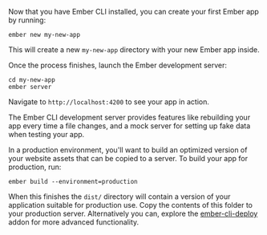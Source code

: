 Now that you have Ember CLI installed, you can create your first Ember app by
running:

```shell
ember new my-new-app
```

This will create a new `my-new-app` directory with your new Ember app inside.

Once the process finishes, launch the Ember development server:

```shell
cd my-new-app
ember server
```

Navigate to `http://localhost:4200` to see your app in action.

The Ember CLI development server
provides features like rebuilding your app every time a file changes, and a
mock server for setting up fake data when testing your app.

In a production environment, you'll
want to build an optimized version of your website assets that can be copied to a
server. To build your app for production, run:

```shell
ember build --environment=production
```

When this finishes the `dist/` directory will contain a version of your
application suitable for production use. Copy the contents of
this folder to your production server. Alternatively you can, explore the
[ember-cli-deploy](http://ember-cli.github.io/ember-cli-deploy/) addon for
more advanced functionality.
